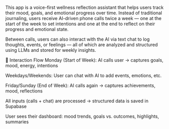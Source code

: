 This app is a voice-first wellness reflection assistant that helps users track their mood, goals, and emotional progress over time. Instead of traditional journaling, users receive AI-driven phone calls twice a week — one at the start of the week to set intentions and one at the end to reflect on their progress and emotional state.

Between calls, users can also interact with the AI via text chat to log thoughts, events, or feelings — all of which are analyzed and structured using LLMs and stored for weekly insights.

🔁 Interaction Flow
Monday (Start of Week): AI calls user → captures goals, mood, energy, intentions

Weekdays/Weekends: User can chat with AI to add events, emotions, etc.

Friday/Sunday (End of Week): AI calls again → captures achievements, mood, reflections

All inputs (calls + chat) are processed → structured data is saved in Supabase

User sees their dashboard: mood trends, goals vs. outcomes, highlights, summaries